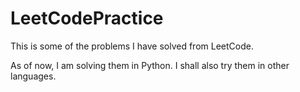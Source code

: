 # LeetCodePractice

This is some of the problems I have solved from LeetCode.

As of now, I am solving them in Python. I shall also try them in other languages.
